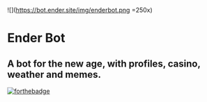 ![](https://bot.ender.site/img/enderbot.png =250x)
# Ender Bot
## A bot for the new age, with profiles, casino, weather and memes. 
[![forthebadge](https://forthebadge.com/images/badges/made-with-javascript.svg)](https://forthebadge.com)
